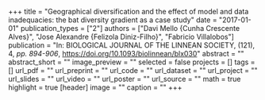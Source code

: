 +++
title = "Geographical diversification and the effect of model and data inadequacies: the bat diversity gradient as a case study"
date = "2017-01-01"
publication_types = ["2"]
authors = ["Davi Mello {Cunha Crescente Alves}", "Jose Alexandre {Felizola Diniz-Filho}", "Fabricio Villalobos"]
publication = "In: BIOLOGICAL JOURNAL OF THE LINNEAN SOCIETY, (121), 4, _pp. 894-906_, https://doi.org/10.1093/biolinnean/blx030"
abstract = ""
abstract_short = ""
image_preview = ""
selected = false
projects = []
tags = []
url_pdf = ""
url_preprint = ""
url_code = ""
url_dataset = ""
url_project = ""
url_slides = ""
url_video = ""
url_poster = ""
url_source = ""
math = true
highlight = true
[header]
image = ""
caption = ""
+++
